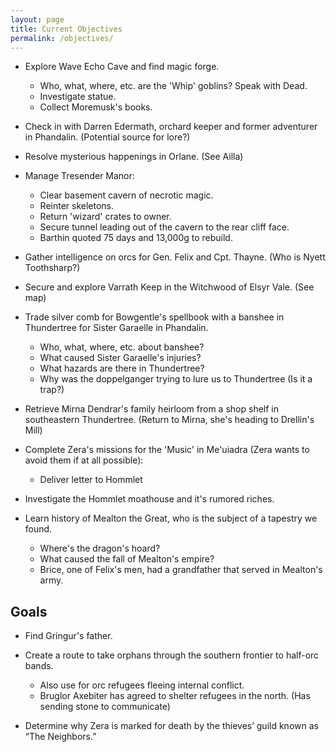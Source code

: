 ```yaml
---
layout: page
title: Current Objectives
permalink: /objectives/
---
```

- Explore Wave Echo Cave and find magic forge.
  - Who, what, where, etc. are the 'Whip' goblins? Speak with Dead.
  - Investigate statue.
  - Collect Moremusk's books.
  
- Check in with Darren Edermath, orchard keeper and former adventurer in Phandalin. (Potential source for lore?)
  
- Resolve mysterious happenings in Orlane. (See Ailla)

- Manage Tresender Manor: 
  - Clear basement cavern of necrotic magic.
  - Reinter skeletons.
  - Return 'wizard' crates to owner.
  - Secure tunnel leading out of the cavern to the rear cliff face.
  - Barthin quoted 75 days and 13,000g to rebuild.

- Gather intelligence on orcs for Gen. Felix and Cpt. Thayne. (Who is Nyett Toothsharp?)

- Secure and explore Varrath Keep in the Witchwood of Elsyr Vale. (See map)

- Trade silver comb for Bowgentle's spellbook with a banshee in Thundertree for Sister Garaelle in Phandalin.
  - Who, what, where, etc. about banshee?
  - What caused Sister Garaelle's injuries?
  - What hazards are there in Thundertree? 
  - Why was the doppelganger trying to lure us to Thundertree (Is it a trap?)

- Retrieve Mirna Dendrar's family heirloom from a shop shelf in southeastern Thundertree. (Return to Mirna, she's heading to Drellin's Mill)

- Complete Zera's missions for the 'Music' in Me'uiadra (Zera wants to avoid them if at all possible):
  - Deliver letter to Hommlet

- Investigate the Hommlet moathouse and it's rumored riches.

- Learn history of Mealton the Great, who is the subject of a tapestry we found.
  - Where's the dragon's hoard?
  - What caused the fall of Mealton's empire?
  - Brice, one of Felix's men, had a grandfather that served in Mealton's army.

## Goals

- Find Gringur's father.

- Create a route to take orphans through the southern frontier to half-orc bands.
  - Also use for orc refugees fleeing internal conflict.
  - Bruglor Axebiter has agreed to shelter refugees in the north. (Has sending stone to communicate)

- Determine why Zera is marked for death by the thieves’ guild known as “The Neighbors.”
